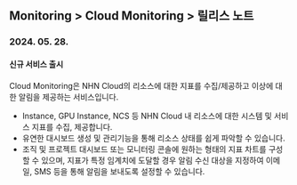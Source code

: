 ## Monitoring > Cloud Monitoring > 릴리스 노트

### 2024. 05. 28.

#### 신규 서비스 출시
Cloud Monitoring은 NHN Cloud의 리소스에 대한 지표를 수집/제공하고 이상에 대한 알림을 제공하는 서비스입니다. 
* Instance, GPU Instance, NCS 등 NHN Cloud 내 리소스에 대한 시스템 및 서비스 지표를 수집, 제공합니다.
* 유연한 대시보드 생성 및 관리기능을 통해 리소스 상태를 쉽게 파악할 수 있습니다.
* 조직 및 프로젝트 대시보드 또는 모니터링 콘솔에 원하는 형태의 지표 차트를 구성할 수 있으며, 지표가 특정 임계치에 도달할 경우 알림 수신 대상을 지정하여 이메일, SMS 등을 통해 알림을 보내도록 설정할 수 있습니다.